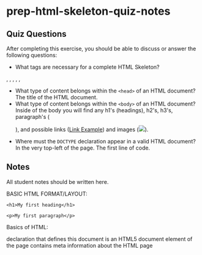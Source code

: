 # prep-html-skeleton-quiz-notes

## Quiz Questions

After completing this exercise, you should be able to discuss or answer the following questions:

- What tags are necessary for a complete HTML Skeleton?
<!DOCTYPE html>, <html>, <head>, <title>, <body>, <h1>, <p>, </html>, </head>, </title>, </body>, </p>
- What type of content belongs within the `<head>` of an HTML document?
  The title of the HTML document.
- What type of content belongs within the `<body>` of an HTML document?
  Inside of the body you will find any h1's (headings), h2's, h3's, paragraph's (<p>), and possible links (<a href="">Link Example</a>) and images (<img src="example">).
- Where must the `DOCTYPE` declaration appear in a valid HTML document?
  In the very top-left of the page. The first line of code.

## Notes

All student notes should be written here.

BASIC HTML FORMAT/LAYOUT:

<!DOCTYPE html>
  <html>
    <body>

    <h1>My first heading</h1>

    <p>My first paragraph</p>

  </body>
</html>

Basics of HTML:

<!DOCTYPE html> declaration that defines this document is an HTML5 document
<html> element of the page
<head> contains meta information about the HTML page
<title> specifies a title for the HTML page
<body> defines the documents body, and is a container for all visible contents, such as headings, paragraphs, images, hyperlinks, tables, lists, etc.
<h1> defines a large heading
<p> defines a paragraph

HTML Links:
Links are defined with the <a> tag.
The link's destination is specified in the href attribute. Atrributes provide more info.
<a href="https://w3schools.com">This is a link</a>

HTML Images:
Images are defined with the <img> tag.
The source file (src), alternative text (alt), width, and height are provided as attributes.
<img src="w3schools.jpg" alt="w3schools.com" width="104" height="142">

Headings can range from <h1> to <h6> and beyond.

How to write `Code Examples` in markdown

for JS:

```javascript
const data = 'Howdy';
```

for HTML:

```html
<div>
  <p>This is text content</p>
</div>
```

for CSS:

```css
div {
  width: 100%;
}
```
